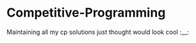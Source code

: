 # Competitive-Programming
Maintaining all my cp solutions just thought would look cool :__:
<!-- lol sad hehe aaaaaaaaaaaaaaaaaaa i messed up fever aaa gjghvjhv fever better but endsem here gs bye bye fcycgvugjv cvent lexgo cvent it is eeeeeeeeee midsems aaaa DEVFEST LEXGO devfest trash :sob: cp not for me cant even do much even after gibing so many contu pecfest nyc ez 2nd rank but no bombay stgi hacky 4th it is and pecfest over-->
